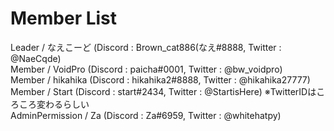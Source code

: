 # Member List
Leader / なえこーど (Discord : Brown_cat886(なえ#8888, Twitter : @NaeCqde)<br>
Member / VoidPro (Discord : paicha#0001, Twitter : @bw_voidpro)<br>
Member / hikahika (Discord : hikahika2#8888, Twitter : @hikahika27777)<br>
Member / Start (Discord : start#2434, Twitter : @StartisHere) ※TwitterIDはころころ変わるらしい<br>
AdminPermission  / Za (Discord : Za#6959, Twitter : @whitehatpy)<br>
